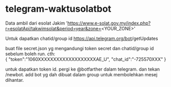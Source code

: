 ﻿# telegram-waktusolatbot
Data ambil dari esolat Jakim
        'https://www.e-solat.gov.my/index.php?r=esolatApi/takwimsolat&period=year&zone=<YOUR_ZONE>'
        
Untuk dapatkan chatid/group id  https://api.telegram.org/bot<YourBOTToken>/getUpdates
        
buat file secret.json yg mengandungi token secret dan chatid/group id sebelum boleh run.
  cth:      
        {
                "token":"1060XXXXXXXXXXXXXXXXXXXAE_U",
                "chat_id":"-725570XXX"
        }

untuk dapatkan token id. pergi ke @botfarther dalam telegram. dan tekan /newbot.
add bot yg dah dibuat dalam group untuk membolehkan mesej dihantar. 
